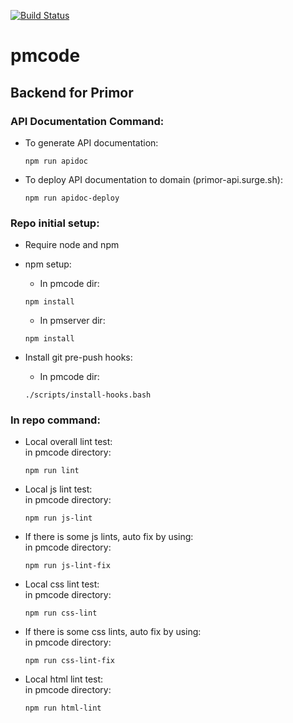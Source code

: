 [![Build Status](https://travis-ci.org/tnlong1997/pmcode.svg?branch=master)](https://travis-ci.org/tnlong1997/pmcode)

# pmcode
Backend for Primor
---------
### API Documentation Command:

* To generate API documentation:
	```
	npm run apidoc
	```

* To deploy API documentation to domain (primor-api.surge.sh):
	```
	npm run apidoc-deploy
	```

### Repo initial setup:

* Require node and npm

* npm setup:
	+ In pmcode dir:
	```
	npm install
	```

	+ In pmserver dir:
	```
	npm install
	```

* Install git pre-push hooks:
	+ In pmcode dir:
	```
	./scripts/install-hooks.bash
	```


### In repo command:

* Local overall lint test:\
   in pmcode directory:
	```
	npm run lint
	```

* Local js lint test:\
   in pmcode directory:
	```
	npm run js-lint
	```

* If there is some js lints, auto fix by using:\
   in pmcode directory:
	```
	npm run js-lint-fix
	```

* Local css lint test:\
   in pmcode directory:
	```
	npm run css-lint
	```

* If there is some css lints, auto fix by using:\
   in pmcode directory:
	```
	npm run css-lint-fix
	```

* Local html lint test:\
   in pmcode directory:
	```
	npm run html-lint
	```

